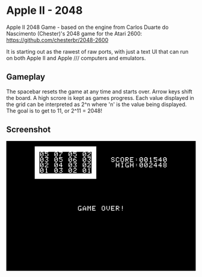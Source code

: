 Apple II - 2048
=======

Apple II 2048 Game - based on the engine from Carlos Duarte do Nascimento (Chester)'s 2048 game for the Atari 2600: https://github.com/chesterbr/2048-2600

It is starting out as the rawest of raw ports, with just a text UI that can run on both Apple II and Apple /// computers and emulators.

Gameplay
--------
The spacebar resets the game at any time and starts over.  Arrow keys shift the board.  A high scrore is kept as games progress.  Each value displayed in the grid can be interpreted as 2^n where 'n' is the value being displayed.  The goal is to get to 11, or 2^11 = 2048!

Screenshot
----------
![Awesome screenshot - you have to see it to believe it!](https://raw.githubusercontent.com/david-schmidt/AII2048/master/src/doc/img/Game.png )
